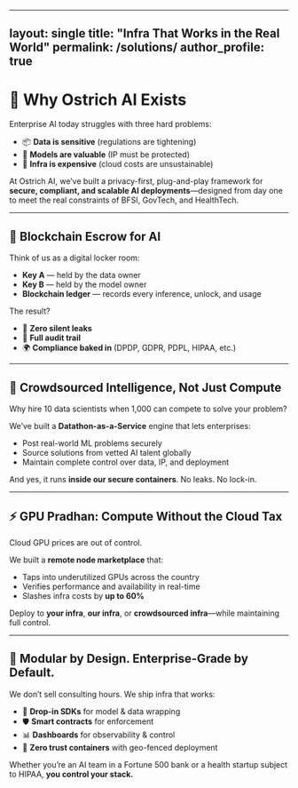 
---
layout: single
title: "Infra That Works in the Real World"
permalink: /solutions/
author_profile: true
---


# 🚀 Why Ostrich AI Exists

Enterprise AI today struggles with three hard problems:

- 📦 **Data is sensitive** (regulations are tightening)
- 🔐 **Models are valuable** (IP must be protected)
- 💸 **Infra is expensive** (cloud costs are unsustainable)

At Ostrich AI, we’ve built a privacy-first, plug-and-play framework for **secure, compliant, and scalable AI deployments**—designed from day one to meet the real constraints of BFSI, GovTech, and HealthTech.

---

## 🔄 Blockchain Escrow for AI

Think of us as a digital locker room:

- **Key A** — held by the data owner  
- **Key B** — held by the model owner  
- **Blockchain ledger** — records every inference, unlock, and usage  

The result?

- 🔐 **Zero silent leaks**  
- 📜 **Full audit trail**  
- 🌍 **Compliance baked in** (DPDP, GDPR, PDPL, HIPAA, etc.)

---

## 🧠 Crowdsourced Intelligence, Not Just Compute

Why hire 10 data scientists when 1,000 can compete to solve your problem?

We’ve built a **Datathon-as-a-Service** engine that lets enterprises:

- Post real-world ML problems securely  
- Source solutions from vetted AI talent globally  
- Maintain complete control over data, IP, and deployment  

And yes, it runs **inside our secure containers**. No leaks. No lock-in.

---

## ⚡ GPU Pradhan: Compute Without the Cloud Tax

Cloud GPU prices are out of control.

We built a **remote node marketplace** that:

- Taps into underutilized GPUs across the country  
- Verifies performance and availability in real-time  
- Slashes infra costs by **up to 60%**

Deploy to **your infra**, **our infra**, or **crowdsourced infra**—while maintaining full control.

---

## 🧱 Modular by Design. Enterprise-Grade by Default.

We don’t sell consulting hours. We ship infra that works:

- 🧩 **Drop-in SDKs** for model & data wrapping  
- 🛡️ **Smart contracts** for enforcement  
- 📊 **Dashboards** for observability & control  
- 🔐 **Zero trust containers** with geo-fenced deployment  

Whether you’re an AI team in a Fortune 500 bank or a health startup subject to HIPAA, **you control your stack.**